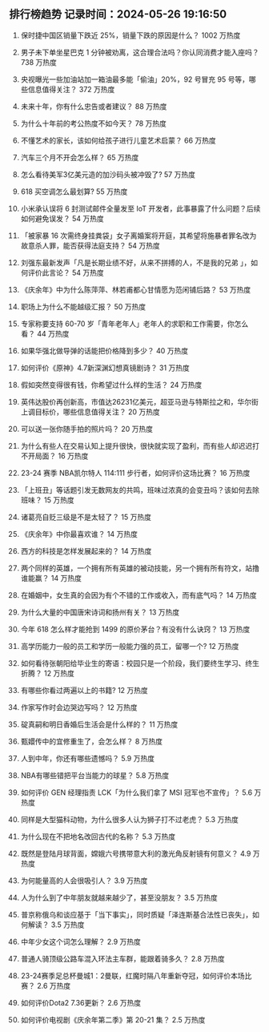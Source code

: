 
## 排行榜趋势 记录时间：2024-05-26 19:16:50
  
  1. 保时捷中国区销量下跌近 25%，销量下跌的原因是什么？ 1002 万热度
    
  2. 男子未下单坐星巴克 1 分钟被劝离，这合理合法吗？你认同消费才能入座吗？ 738 万热度
    
  3. 央视曝光一些加油站加一箱油最多能「偷油」20%，92 号冒充 95 号等，哪些信息值得关注？ 372 万热度
    
  4. 未来十年，你有什么忠告或者建议？ 88 万热度
    
  5. 为什么十年前的考公热度不如今天？ 78 万热度
    
  6. 不懂艺术的家长，该如何给孩子进行儿童艺术启蒙？ 66 万热度
    
  7. 汽车三个月不开会怎么样？ 65 万热度
    
  8. 怎么看待美军3亿美元造的加沙码头被冲毁了? 57 万热度
    
  9. 618 买空调怎么最划算? 55 万热度
    
  10. 小米承认误将 6 封测试邮件全量发至 IoT 开发者，此事暴露了什么问题？后续如何避免误发？ 54 万热度
    
  11. 「被家暴 16 次需终身挂粪袋」女子离婚案将开庭，其希望将施暴者罪名改为故意杀人罪，能否获得法庭支持？ 54 万热度
    
  12. 刘强东最新发声「凡是长期业绩不好，从来不拼搏的人，不是我的兄弟 」，如何评价此言论？ 54 万热度
    
  13. 《庆余年》中为什么陈萍萍、林若甫都心甘情愿为范闲铺后路？ 53 万热度
    
  14. 职场上为什么不能越级汇报？ 50 万热度
    
  15. 专家称要支持 60-70 岁「青年老年人」老年人的求职和工作需要，你怎么看？ 44 万热度
    
  16. 如果华强北做导弹的话能把价格降到多少？ 40 万热度
    
  17. 如何评价《原神》4.7新深渊幻想真镜剧诗？ 31 万热度
    
  18. 假如突然变得很有钱，你希望过什么样的生活？ 24 万热度
    
  19. 英伟达股价再创新高，市值达26231亿美元，超亚马逊与特斯拉之和，华尔街上调目标价，哪些信息值得关注？ 20 万热度
    
  20. 可以送一张你随手拍的照片吗？ 20 万热度
    
  21. 为什么有些人在交易认知上提升很快，很快就实现了盈利，而有些人却迟迟打不开局面？ 16 万热度
    
  22. 23-24 赛季 NBA凯尔特人 114:111 步行者，如何评价这场比赛？ 16 万热度
    
  23. 「上班丑」等话题引发无数网友的共鸣，班味过浓真的会变丑吗？该如何去除班味？ 15 万热度
    
  24. 诸葛亮自贬三级是不是太轻了？ 15 万热度
    
  25. 《庆余年》中你最喜欢谁？ 14 万热度
    
  26. 西方的科技是怎样发展起来的？ 14 万热度
    
  27. 两个同样的英雄，一个拥有所有英雄的被动技能，另一个拥有所有符文，站撸谁能赢？ 14 万热度
    
  28. 在婚姻中，女生真的会因为有个不错的工作或收入，而有底气吗？ 14 万热度
    
  29. 为什么大量的中国唐宋诗词和扬州有关？ 13 万热度
    
  30. 今年 618 怎么样才能抢到 1499 的原价茅台？有没有什么诀窍？ 13 万热度
    
  31. 高学历能力一般的员工和学历一般能力强的员工，留哪一个? 12 万热度
    
  32. 如何看待张朝阳给毕业生的寄语：校园只是一个阶段，我们要终生学习、终生折腾？ 12 万热度
    
  33. 有哪些你看过两遍以上的书籍? 12 万热度
    
  34. 作家写作时会边哭边写吗？ 12 万热度
    
  35. 碇真嗣和明日香婚后生活会是什么样的？ 11 万热度
    
  36. 甄嬛传中的宜修重生了，会怎么样？ 8 万热度
    
  37. 人到中年，你还有哪些遗憾吗？ 5.9 万热度
    
  38. NBA有哪些错把平台当能力的球星？ 5.8 万热度
    
  39. 如何评价 GEN 经理指责 LCK「为什么我们拿了 MSI 冠军也不宣传」？ 5.6 万热度
    
  40. 同样是大型猫科动物，为什么很多人认为狮子打不过老虎？ 5.3 万热度
    
  41. 为什么现在不把地名改回古代的名称？ 5.3 万热度
    
  42. 既然是登陆月球背面，嫦娥六号携带意大利的激光角反射镜有何意义？ 4.9 万热度
    
  43. 为何能量高的人会很吸引人？ 3.9 万热度
    
  44. 人为什么到了中年朋友就越来越少了，甚至没朋友？ 3.5 万热度
    
  45. 普京称俄乌和谈应基于「当下事实」，同时质疑「泽连斯基合法性已丧失」，如何解读？ 3.5 万热度
    
  46. 中年少女这个词怎么理解？ 2.9 万热度
    
  47. 普通人骑顶级公路车混入环法主车群，能跟着骑多久？ 2.8 万热度
    
  48. 23-24赛季足总杯曼城1：2曼联，红魔时隔八年重新夺冠，如何评价本场比赛？ 2.6 万热度
    
  49. 如何评价Dota2 7.36更新？ 2.6 万热度
    
  50. 如何评价电视剧《庆余年第二季》第 20-21 集？ 2.5 万热度
    